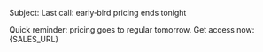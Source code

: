 Subject: Last call: early‑bird pricing ends tonight

Quick reminder: pricing goes to regular tomorrow.
Get access now: {SALES_URL}
